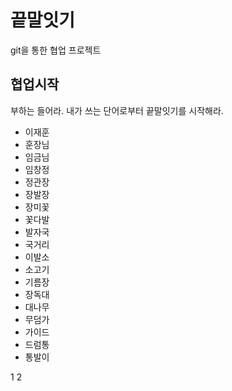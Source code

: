 # 끝말잇기
git을 통한 협업 프로젝트

## 협업시작
부하는 들어라. 내가 쓰는 단어로부터 끝말잇기를 시작해라.

- 이재훈
- 훈장님
- 임금님
- 임창정
- 정관장
- 장발장
- 장미꽃
- 꽃다발
- 발자국
- 국거리
- 이발소
- 소고기
- 기름장
- 장독대
- 대나무
- 무덤가
- 가이드
- 드럼통
- 통발이

1
2
